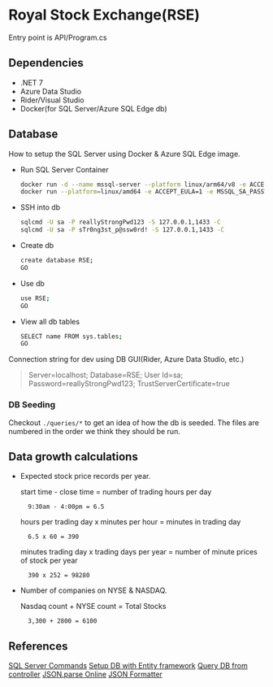 # Royal Stock Exchange(RSE)

Entry point is API/Program.cs

## Dependencies

- .NET 7
- Azure Data Studio
- Rider/Visual Studio
- Docker(for SQL Server/Azure SQL Edge db)

## Database

How to setup the SQL Server using Docker & Azure SQL Edge image.

- Run SQL Server Container

  ```sh
  docker run -d --name mssql-server --platform linux/arm64/v8 -e ACCEPT_EULA=Y -e SA_PASSWORD=reallyStrongPwd123 -p 1433:1433 mcr.microsoft.com/azure-sql-edge
  docker run --platform=linux/amd64 -e ACCEPT_EULA=1 -e MSSQL_SA_PASSWORD=sTr0ng3st_p@ssw0rd! -p 1433:1433 -d mcr.microsoft.com/mssql/server:2022-latest
  ```

- SSH into db

  ```sh
  sqlcmd -U sa -P reallyStrongPwd123 -S 127.0.0.1,1433 -C
  sqlcmd -U sa -P sTr0ng3st_p@ssw0rd! -S 127.0.0.1,1433 -C
  ```

- Create db

  ```sh
  create database RSE;
  GO
  ```

- Use db

  ```sh
  use RSE;
  GO
  ```

- View all db tables

  ```sh
  SELECT name FROM sys.tables;
  GO
  ```

Connection string for dev using DB GUI(Rider, Azure Data Studio, etc.)

> Server=localhost; Database=RSE; User Id=sa; Password=reallyStrongPwd123; TrustServerCertificate=true

### DB Seeding

Checkout `./queries/*` to get an idea of how the db is seeded.
The files are numbered in the order we think they should be run.


## Data growth calculations

- Expected stock price records per year.

  start time - close time = number of trading hours per day

        9:30am - 4:00pm = 6.5

  hours per trading day x minutes per hour = minutes in trading day

        6.5 x 60 = 390

  minutes trading day x trading days per year = number of minute prices of stock per year

        390 x 252 = 98280

- Number of companies on NYSE & NASDAQ.

  Nasdaq count + NYSE count = Total Stocks

        3,300 + 2800 = 6100


## References

[SQL Server Commands](https://www.mssqltips.com/sqlservertip/7432/sql-cheat-sheet-sql-server-tsql-commands/)
[Setup DB with Entity framework](https://www.youtube.com/watch?v=qkJ9keBmQWo&ab_channel=IAmTimCorey)
[Query DB from controller](https://makingloops.com/refactoring-db-calls-out-of-controllers/)
[JSON.parse Online](https://codebeautify.org/string-to-json-online)
[JSON Formatter](https://jsonformatter.org/)